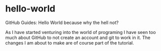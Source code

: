# hello-world
GitHub Guides: Hello World because why the hell not?


As I have started venturing into the world of programing I have seen too much about GitHub to not create an account
and git to work in it. 
The changes I am about to make are of course part of the tutorial. 
